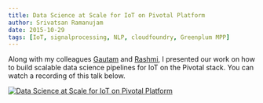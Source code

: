 ```yaml
---
title: Data Science at Scale for IoT on Pivotal Platform
author: Srivatsan Ramanujam
date: 2015-10-29
tags: [IoT, signalprocessing, NLP, cloudfoundry, Greenplum MPP]
---
```


Along with my colleagues [Gautam](https://www.linkedin.com/in/gautamsmuralidhar) and [Rashmi](https://www.linkedin.com/in/rashmi-raghu-3081084), I presented our work on how to build scalable data science pipelines for IoT on the Pivotal stack. You can watch a recording of this talk below.

[![Data Science at Scale for IoT on Pivotal Platform](https://raw.githubusercontent.com/vatsan/vatsan.github.io/master/assets/img/sample/data_science_at_scale_for_IoT_2015.png)](https://www.youtube.com/watch?v=bgOftbw8xRk) 
